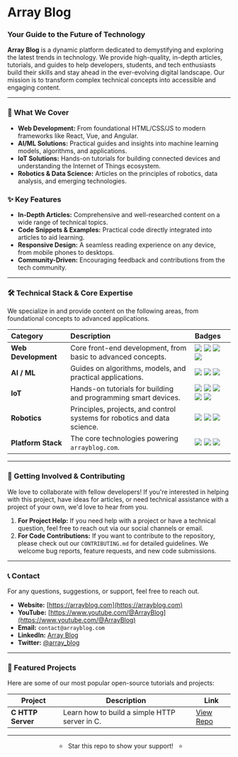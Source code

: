 # Array Blog 
### Your Guide to the Future of Technology

**Array Blog** is a dynamic platform dedicated to demystifying and exploring the latest trends in technology. We provide high-quality, in-depth articles, tutorials, and guides to help developers, students, and tech enthusiasts build their skills and stay ahead in the ever-evolving digital landscape. Our mission is to transform complex technical concepts into accessible and engaging content.

---

### 🚀 What We Cover

* **Web Development:** From foundational HTML/CSS/JS to modern frameworks like React, Vue, and Angular.
* **AI/ML Solutions:** Practical guides and insights into machine learning models, algorithms, and applications.
* **IoT Solutions:** Hands-on tutorials for building connected devices and understanding the Internet of Things ecosystem.
* **Robotics & Data Science:** Articles on the principles of robotics, data analysis, and emerging technologies.

### ✨ Key Features

* **In-Depth Articles:** Comprehensive and well-researched content on a wide range of technical topics.
* **Code Snippets & Examples:** Practical code directly integrated into articles to aid learning.
* **Responsive Design:** A seamless reading experience on any device, from mobile phones to desktops.
* **Community-Driven:** Encouraging feedback and contributions from the tech community.

---

### 🛠️ Technical Stack & Core Expertise

We specialize in and provide content on the following areas, from foundational concepts to advanced applications.

| Category | Description | Badges |
| :--- | :--- | :--- |
| **Web Development** | Core front-end development, from basic to advanced concepts. | ![](https://img.shields.io/badge/HTML5-E34F26?style=for-the-badge&logo=html5&logoColor=white) ![](https://img.shields.io/badge/CSS3-1572B6?style=for-the-badge&logo=css3&logoColor=white) ![](https://img.shields.io/badge/JavaScript-F7DF1E?style=for-the-badge&logo=javascript&logoColor=black) ![](https://img.shields.io/badge/React-61DAFB?style=for-the-badge&logo=react&logoColor=black) |
| **AI / ML** | Guides on algorithms, models, and practical applications. | ![](https://img.shields.io/badge/Python-3776AB?style=for-the-badge&logo=python&logoColor=white) ![](https://img.shields.io/badge/TensorFlow-FF6F00?style=for-the-badge&logo=tensorflow&logoColor=white) ![](https://img.shields.io/badge/PyTorch-EE4C2C?style=for-the-badge&logo=pytorch&logoColor=white) |
| **IoT** | Hands-on tutorials for building and programming smart devices. | ![](https://img.shields.io/badge/C%2B%2B-00599C?style=for-the-badge&logo=cplusplus&logoColor=white) ![](https://img.shields.io/badge/Arduino-00979D?style=for-the-badge&logo=arduino&logoColor=white) ![](https://img.shields.io/badge/Raspberry%20Pi-C51A4A?style=for-the-badge&logo=raspberrypi&logoColor=white) ![](https://img.shields.io/badge/PlatformIO-F58025?style=for-the-badge&logo=platformio&logoColor=white) ![](https://img.shields.io/badge/ESP--IDF-E7352C?style=for-the-badge&logo=espressif&logoColor=white) |
| **Robotics** | Principles, projects, and control systems for robotics and data science. | ![](https://img.shields.io/badge/ROS-22314E?style=for-the-badge&logo=ros&logoColor=white) ![](https://img.shields.io/badge/Jupyter-F37626?style=for-the-badge&logo=jupyter&logoColor=white) ![](https://img.shields.io/badge/RTOS-blue?style=for-the-badge&logo=realtime&logoColor=white) |
| **Platform Stack** | The core technologies powering `arrayblog.com`. | ![](https://img.shields.io/badge/PHP-777BB4?style=for-the-badge&logo=php&logoColor=white) ![](https://img.shields.io/badge/Bootstrap-563D7C?style=for-the-badge&logo=bootstrap&logoColor=white) ![](https://img.shields.io/badge/MySQL-005C84?style=for-the-badge&logo=mysql&logoColor=white) |

---

### 🤝 Getting Involved & Contributing

We love to collaborate with fellow developers! If you're interested in helping with this project, have ideas for articles, or need technical assistance with a project of your own, we'd love to hear from you.

1.  **For Project Help:** If you need help with a project or have a technical question, feel free to reach out via our social channels or email.
2.  **For Code Contributions:** If you want to contribute to the repository, please check out our `CONTRIBUTING.md` for detailed guidelines. We welcome bug reports, feature requests, and new code submissions.

---


### 📞 Contact

For any questions, suggestions, or support, feel free to reach out.

* **Website:** [https://arrayblog.com](https://arrayblog.com)
* **YouTube:** [https://www.youtube.com/@ArrayBlog](https://www.youtube.com/@ArrayBlog)
* **Email:** `contact@arrayblog.com`
* **LinkedIn:** [Array Blog](https://www.linkedin.com/in/array-blog-000203377/)
* **Twitter:** [@array_blog](https://x.com/array_blog)

---

### 🌟 Featured Projects

Here are some of our most popular open-source tutorials and projects:

| Project | Description | Link |
|----------|--------------|------|
| **C HTTP Server** | Learn how to build a simple HTTP server in C. | [View Repo](https://github.com/arrayblogcode/C) |
---


<p align="center">
  ⭐️ &nbsp; Star this repo to show your support! &nbsp; ⭐️
</p>
